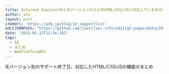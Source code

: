 ```yaml
---
title: Internet ExplorerのどのバージョンからどのHTML/CSS/JSに対応しているかの一覧|Web制作 W3G
author: azu
layout: post
itemUrl: 'https://w3g.jp/blog/ie_supportlist'
editJSONPath: 'https://github.com/jser/jser.info/edit/gh-pages/data/2015/01/index.json'
date: '2015-01-13T12:26:16Z'
tags:
  - IE
  - まとめ
  - WebPlatformAPI
---
```

IEバージョン別のサポート終了日、対応したHTML/CSS/JSの機能のまとめ
